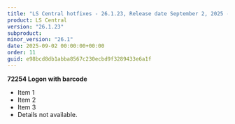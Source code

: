 ```yaml
---
title: "LS Central hotfixes - 26.1.23, Release date September 2, 2025 - Hotfixes"
product: LS Central
version: "26.1.23"
subproduct: 
minor_version: "26.1"
date: 2025-09-02 00:00:00+00:00
order: 11
guid: e98bcd8db1abba8567c230ecbd9f3289433e6a1f
---
```


**72254 Logon with barcode**- Item 1- Item 2- Item 3- Details not available.
